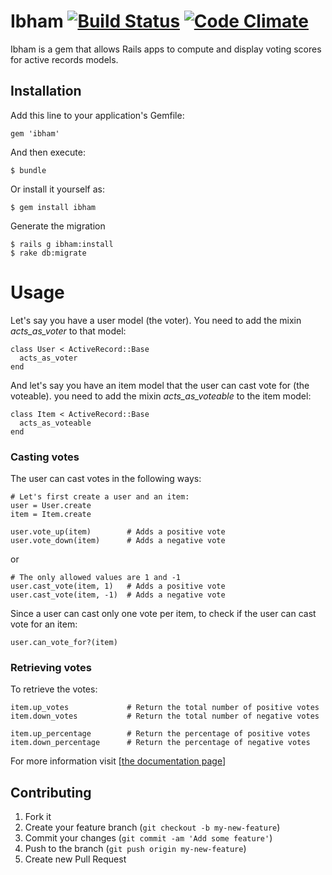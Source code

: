 # Ibham [![Build Status](https://secure.travis-ci.org/bloc40/ibham.png)](http://travis-ci.org/bloc40/ibham) [![Code Climate](https://codeclimate.com/badge.png)](https://codeclimate.com/github/bloc40/ibham)

Ibham is a gem that allows Rails apps to compute and display voting scores for active records models.

## Installation

Add this line to your application's Gemfile:

    gem 'ibham'

And then execute:

    $ bundle

Or install it yourself as:

    $ gem install ibham

Generate the migration

    $ rails g ibham:install
    $ rake db:migrate

# Usage

Let's say you have a user model (the voter). You need to add the mixin
*acts_as_voter* to that model:

    class User < ActiveRecord::Base
      acts_as_voter
    end

And let's say you have an item model that the user can cast vote for
(the voteable). you need to add the mixin *acts_as_voteable* to the item
model:

    class Item < ActiveRecord::Base
      acts_as_voteable
    end

### Casting votes

The user can cast votes in the following ways:

    # Let's first create a user and an item:
    user = User.create
    item = Item.create

    user.vote_up(item)        # Adds a positive vote
    user.vote_down(item)      # Adds a negative vote

or

    # The only allowed values are 1 and -1
    user.cast_vote(item, 1)   # Adds a positive vote
    user.cast_vote(item, -1)  # Adds a negative vote

Since a user can cast only one vote per item, to check if the user can
cast vote for an item:

    user.can_vote_for?(item)

### Retrieving votes

To retrieve the votes:

    item.up_votes             # Return the total number of positive votes
    item.down_votes           # Return the total number of negative votes

    item.up_percentage        # Return the percentage of positive votes
    item.down_percentage      # Return the percentage of negative votes

For more information visit [[the documentation page](http://rubydoc.info/github/bloc40/ibham/master/frames)]
## Contributing

1. Fork it
2. Create your feature branch (`git checkout -b my-new-feature`)
3. Commit your changes (`git commit -am 'Add some feature'`)
4. Push to the branch (`git push origin my-new-feature`)
5. Create new Pull Request
